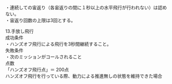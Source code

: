 ・連続しての宙返り（各宙返りの間に１秒以上の水平飛行が行われない）は認めない。  
・宙返り回数の上限は3回とする。

13.手放し飛行  
	成功条件  
・ハンズオフ飛行による飛行を3秒間継続すること。  
	失敗条件  
		・次のミッションがコールされること  
	点数  
「ハンズオフ飛行点」＝ 200点  
ハンズオフ飛行を行っている際、動力による推進無しの状態を維持できた場合